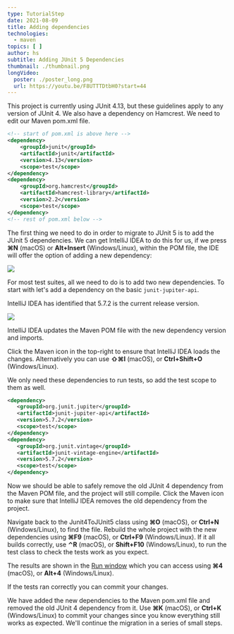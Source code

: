 ```yaml
---
type: TutorialStep
date: 2021-08-09
title: Adding dependencies
technologies:
  - maven
topics: [ ]
author: hs
subtitle: Adding JUnit 5 Dependencies
thumbnail: ./thumbnail.png
longVideo:
  poster: ./poster_long.png
  url: https://youtu.be/F8UTTTDtbH0?start=44
---
```


This project is currently using JUnit 4.13, but these guidelines apply to any version of JUnit 4.  We also have a dependency on Hamcrest. We need to edit our Maven pom.xml file.

```xml
<!-- start of pom.xml is above here -->
<dependency>
    <groupId>junit</groupId>
    <artifactId>junit</artifactId>
    <version>4.13</version>
    <scope>test</scope>
</dependency>
<dependency>
    <groupId>org.hamcrest</groupId>
    <artifactId>hamcrest-library</artifactId>
    <version>2.2</version>
    <scope>test</scope>
</dependency>
<!-- rest of pom.xml below -->
```

The first thing we need to do in order to migrate to JUnit 5 is to add the JUnit 5 dependencies. We can get IntelliJ IDEA to do this for us, if we press **⌘N** (macOS) or **Alt+Insert** (Windows/Linux), within the POM file, the IDE will offer the option of adding a new dependency:

![](add-dependency.png)

For most test suites, all we need to do is to add two new dependencies. To start with let's add a dependency on the basic `junit-jupiter-api`.

IntelliJ IDEA has identified that 5.7.2 is the current release version.

![](mvn-artifact-search.png)

IntelliJ IDEA updates the Maven POM file with the new dependency version and imports.

Click the Maven icon in the top-right to ensure that IntelliJ IDEA loads the changes. Alternatively you can use **⇧⌘I** (macOS), or **Ctrl+Shift+O** (Windows/Linux).

We only need these dependencies to run tests, so add the test scope to them as well.

```xml
<dependency>
   <groupId>org.junit.jupiter</groupId>
   <artifactId>junit-jupiter-api</artifactId>
   <version>5.7.2</version>
   <scope>test</scope>
</dependency>
<dependency>
   <groupId>org.junit.vintage</groupId>
   <artifactId>junit-vintage-engine</artifactId>
   <version>5.7.2</version>
   <scope>test</scope>
</dependency>
```

Now we should be able to safely remove the old JUnit 4 dependency from the Maven POM file, and the project will still compile. Click the Maven icon to make sure that IntelliJ IDEA removes the old dependency from the project.

Navigate back to the Junit4ToJUnit5 class using **⌘O** (macOS), or **Ctrl+N** (Windows/Linux), to find the file. Rebuild the whole project with the new dependencies using **⌘F9** (macOS), or **Ctrl+F9** (Windows/Linux). If it all builds correctly, use **⌃R** (macOS), or **Shift+F10** (Windows/Linux), to run the test class to check the tests work as you expect.

The results are shown in the [Run window](https://www.jetbrains.com/help/idea/run-tool-window.html) which you can access using **⌘4** (macOS), or **Alt+4** (Windows/Linux).

If the tests ran correctly you can commit your changes.

We have added the new dependencies to the Maven pom.xml file and removed the old JUnit 4 dependency from it. Use **⌘K** (macOS), or **Ctrl+K** (Windows/Linux) to commit your changes since you know everything still works as expected. We'll continue the migration in a series of small steps.
